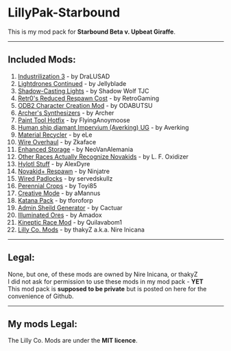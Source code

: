 # **LillyPak-Starbound**
This is my mod pack for **Starbound Beta v. Upbeat Giraffe**.

----------

## **Included Mods**:

 1. [Industrilization 3](http://forums.playstarbound.com/index.php?resources/2531/) - by DraLUSAD
 2. [Lightdrones Continued](http://forums.playstarbound.com/index.php?resources/2541/) - by Jellyblade
 3. [Shadow-Casting Lights](http://forums.playstarbound.com/index.php?resources/792/) - by Shadow Wolf TJC
 4. [Retr0's Reduced Respawn Cost](http://forums.playstarbound.com/index.php?resources/2667/) - by RetroGaming
 5. [ODB2 Character Creation Mod](http://forums.playstarbound.com/index.php?resources/1241/) - by ODABUTSU
 6. [Archer's Synthesizers](http://forums.playstarbound.com/index.php?resources/1397/) - by Archer
 7. [Paint Tool Hotfix](http://forums.playstarbound.com/index.php?resources/2619/) - by FlyingAnoymoose
 8. [Human ship diamant Impervium (Averking) UG](http://forums.playstarbound.com/index.php?resources/2610/) - by Averking
 9. [Material Recycler](http://forums.playstarbound.com/index.php?resources/2585/) - by eLe
 10. [Wire Overhaul](http://forums.playstarbound.com/index.php?resources/2547/) - by Zkaface
 11. [Enhanced Storage](http://forums.playstarbound.com/index.php?resources/2450/) - by NeoVanAlemania
 12. [Other Races Actually Recognize Novakids](http://forums.playstarbound.com/index.php?resources/2452/) - by L. F. Oxidizer
 13. [Hylotl Stuff](http://forums.playstarbound.com/index.php?resources/2281/) - by AlexDyre
 14. [Novakid+ Respawn](http://forums.playstarbound.com/index.php?resources/2522/) - by Ninjatre
 15. [Wired Padlocks](http://forums.playstarbound.com/index.php?resources/2517/) - by servedskullz
 16. [Perennial Crops](http://forums.playstarbound.com/index.php?resources/2403/) - by Toyi85
 17. [Creative Mode](http://forums.playstarbound.com/index.php?resources/614/) - by aMannus
 18. [Katana Pack](http://forums.playstarbound.com/index.php?resources/2464/) - by tforoforp
 19. [Admin Sheild Generator](http://forums.playstarbound.com/index.php?resources/2462/) - by Cactuar
 20. [Illuminated Ores](http://forums.playstarbound.com/index.php?resources/2429/) - by Amadox
 21. [Kineptic Race Mod](http://forums.playstarbound.com/index.php?resources/2264/) - by Quilavabom1
 22. [Lilly Co. Mods](#) - by thakyZ a.k.a. Nire Inicana

----------

## **Legal**:

   None, but one, of these mods are owned by Nire Inicana, or thakyZ   
   I did not ask for permission to use these mods in my mod pack - **YET**   
   This mod pack is **supposed to be private** but is posted on here for the convenience of Github.

----------

## **My mods Legal**:

The Lilly Co. Mods are under the **MIT licence**.
